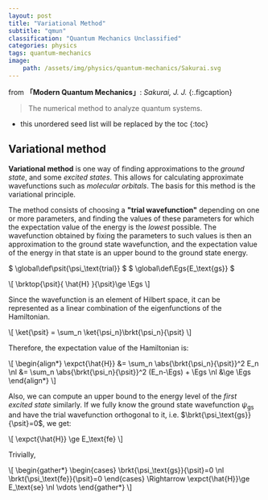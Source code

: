 ```yaml
---
layout: post
title: "Variational Method"
subtitle: "qmun"
classification: "Quantum Mechanics Unclassified"
categories: physics
tags: quantum-mechanics
image:
    path: /assets/img/physics/quantum-mechanics/Sakurai.svg
---
```


from **「Modern Quantum Mechanics」**: _Sakurai, J. J._
{:.figcaption}

> The numerical method to analyze quantum systems.

<!--more-->
* this unordered seed list will be replaced by the toc
{:toc}

## Variational method

**Variational method** is one way of finding approximations to the _ground state_, and some _excited states_.
This allows for calculating approximate wavefunctions such as _molecular orbitals_.
The basis for this method is the variational principle.

The method consists of choosing a **"trial wavefunction"** depending on one or more parameters,
and finding the values of these parameters for which the expectation value of the energy is the _lowest_ possible.
The wavefunction obtained by fixing the parameters to such values is then an approximation to the ground state wavefunction,
and the expectation value of the energy in that state is an upper bound to the ground state energy.

$ \global\def\psit{\psi_\text{trial}} $
$ \global\def\Egs{E_\text{gs}} $

\\[ \brktop{\psit}{ \hat{H} }{\psit}\ge \Egs \\]

Since the wavefunction is an element of Hilbert space, it can be represented as a linear combination of the eigenfunctions of the Hamiltonian.

\\[ \ket{\psit} = \sum_n \ket{\psi_n}\brkt{\psi_n}{\psit} \\]

Therefore, the expectation value of the Hamiltonian is:

\\[ \begin{align\*}
\expct{\hat{H}} &= \sum_n \abs{\brkt{\psi_n}{\psit}}^2 E_n \nl
&= \sum_n \abs{\brkt{\psi_n}{\psit}}^2 (E_n-\Egs) + \Egs \nl
&\ge \Egs
\end{align\*} \\]

Also, we can compute an upper bound to the energy level of the _first excited state_ similarly.
If we fully know the ground state wavefunction $\psi_\text{gs}$ and have the trial wavefunction orthogonal to it,
i.e. $\brkt{\psi_\text{gs}}{\psit}=0$, we get:

\\[ \expct{\hat{H}} \ge E_\text{fe} \\]

Trivially,

\\[ \begin{gather\*}
\begin{cases} \brkt{\psi_\text{gs}}{\psit}=0 \nl \brkt{\psi_\text{fe}}{\psit}=0 \end{cases}
\Rightarrow \expct{\hat{H}}\ge E_\text{se} \nl
\vdots
\end{gather\*} \\]
